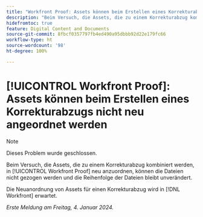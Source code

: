 ```yaml
---
title: "Workfront Proof: Assets können beim Erstellen eines Korrekturabzugs nicht neu angeordnet werden"
description: "Beim Versuch, die Assets, die zu einem Korrekturabzug kombiniert werden, in Workfront Proof neu anzuordnen, können die Dateien nicht gezogen werden und die Reihenfolge der Dateien bleibt unverändert."
hidefromtoc: true
feature: Digital Content and Documents
source-git-commit: 8fbcf0357797fb4ed490a95dbbb92d22e179fc66
workflow-type: ht
source-wordcount: '98'
ht-degree: 100%

---
```



# [!UICONTROL Workfront Proof]: Assets können beim Erstellen eines Korrekturabzugs nicht neu angeordnet werden

>[!NOTE]
>
>Dieses Problem wurde geschlossen.

Beim Versuch, die Assets, die zu einem Korrekturabzug kombiniert werden, in [!UICONTROL Workfront Proof] neu anzuordnen, können die Dateien nicht gezogen werden und die Reihenfolge der Dateien bleibt unverändert.

Die Neuanordnung von Assets für einen Korrekturabzug wird in [!DNL Workfront] erwartet.

_Erste Meldung am Freitag, 4. Januar 2024._
